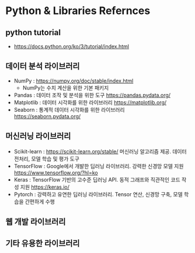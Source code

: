 # Python & Libraries Refernces
## python tutorial
- https://docs.python.org/ko/3/tutorial/index.html
## 데이터 분석 라이브러리
- NumPy :  https://numpy.org/doc/stable/index.html
  - NumPy는 수치 계산을 위한 기본 패키지
- Pandas : 데이터 조작 및 분석을 위한 도구     https://pandas.pydata.org/
- Matplotlib :  데이터 시각화를 위한 라이브러리 https://matplotlib.org/
- Seaborn : 통계적 데이터 시각화를 위한 라이브러리 https://seaborn.pydata.org/
## 머신러닝 라이브러리
- Scikit-learn : https://scikit-learn.org/stable/
   머신러닝 알고리즘 제공. 
   데이터 전처리, 모델 학습 및 평가 도구 
- TensorFlow : Google에서 개발한 딥러닝 라이브러리. 강력한 신경망 모델 지원 https://www.tensorflow.org/?hl=ko
- Keras : TensorFlow 기반의 고수준 딥러닝 API. 동적 그래프와 직관적인 코드 작성 지원 https://keras.io/
- Pytorch : 강력하고 유연한 딥러닝 라이브러리. Tensor 연산, 신경망 구축, 모델 학습을 간편하게 수행 
## 웹 개발 라이브러리
## 기타 유용한 라이브러리
